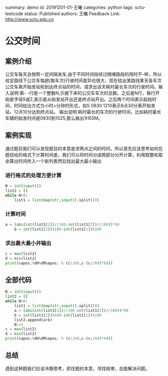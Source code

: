 summary: demo
id: 20191201-01-王曦
categories: python
tags: sctu-leetcode
status: Published 
authors: 王曦
Feedback Link: http://www.sctu.edu.cn

# 公交时间

## 案例介绍

公交车每天会按照一定间隔发车,由于不同时间段经过拥堵路段的用时不-样，所以给定路线下公交车每趟(每车次)行驶时间差异也很大，现在给出某路线某天各车次公交车离开始发站和到达终点站的时间，请求出该天耗时最长车次的行驶时间。输入说明:第- -行是一个整数N,示接下来的公交车车次的总数。之后是N行，每行开始是字母S或Z,表示是从始发站开出还是终点站开出。之后两个时间表示起始时间，时间给出方式为小时+分钟的形式，如S 0830 1210表示8点30分离开始发站，12点10分达到终点站。
输出说明:耗时最长的车次的行驶时间，比如耗时最长车辆的始发时间是0830到1025,那么输出1H55M。

## 案例实现

通过题目我们可以发现题目的本意是求两点之间的时间，所以首先应该思考如何在题目给的格式下计算时间差，我们可以将时间分成两部分分开计算，利用取整和取余算出时间传入一个新列表然后找出最大最小输出

### 进行格式的处理方便计算
```py
N = int(input())
list2 = []
while N>0:
    list1 = list(map(str,input().split()))
```
### 计算时间
```py
a = (abs(int(list1[1])//100-int(list1[2])//100))*60
    b = int(list1[2])%100-int(list1[1])%100
```
### 求出最大最小并输出
```py
c = max(list2)
d = min(list2)
print(&apos;%dH%dM&apos; % (c//60,c-(c//60)*60))
```
## 全部代码

```python
N = int(input())
list2 = []
while N>0:
    list1 = list(map(str,input().split()))
    a = (abs(int(list1[1])//100-int(list1[2])//100))*60
    b = int(list1[2])%100-int(list1[1])%100
    list2.append(a+b)
    N-=1
c = max(list2)
d = min(list2)
print(&apos;%dH%dM&apos; % (c//60,c-(c//60)*60))
```
## 总结
遇到这种题我们应该冷静思考，抓住题的本意，寻找规律，总能解决问题。
